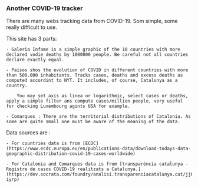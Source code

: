 ### Another COVID-19 tracker ###

There are many webs tracking data from COVID-19. Som simple, some really difficult to use.

This site has 3 parts:

    - Galeria Infame is a simple graphic of the 10 countries with more declared vodie deaths by 1000000 people. Be careful not all countries declare exactly equal.
    
    - Països shos the evolution of COVID in different countries with more than 500.000 inhabitants. Tracks cases, deaths and excess deaths as computed accordint to NYT. It includes, of course, Catalunya as a country.
    
        You may set axis as linea or logarithmic, select cases or deaths, apply a simple filter ans compute cases/million people, very useful for checking Luxembourg agints USA for example.
    
    - Comarques : There are the territorial distributions of Catalonia. As some are quite small one must be aware of the meaning of the data.
    
Data sources are :

    - For countries data is from [ECDC](https://www.ecdc.europa.eu/en/publications-data/download-todays-data-geographic-distribution-covid-19-cases-worldwide)
    
    - For Catalonia and Comarques data is from [transparència catalunya - Registre de casos COVID-19 realitzats a Catalunya.](https://dev.socrata.com/foundry/analisi.transparenciacatalunya.cat/jj6z-iyrp)
    
    
